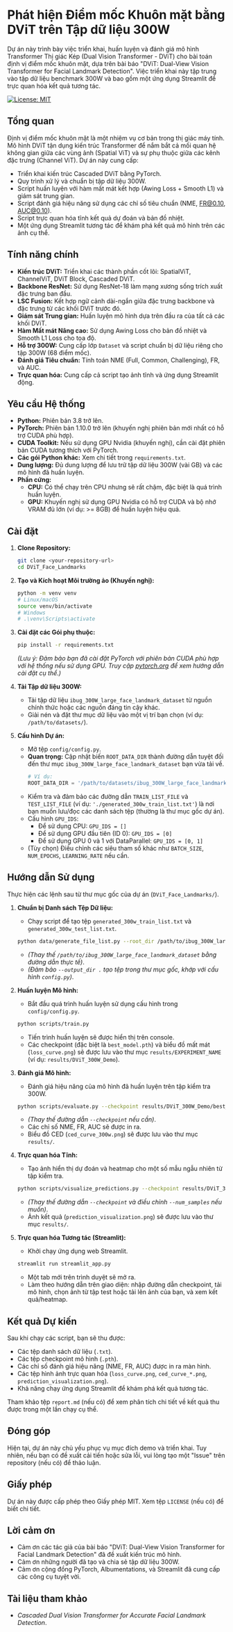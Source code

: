 # Phát hiện Điểm mốc Khuôn mặt bằng DViT trên Tập dữ liệu 300W

Dự án này trình bày việc triển khai, huấn luyện và đánh giá mô hình Transformer Thị giác Kép (Dual Vision Transformer - DViT) cho bài toán định vị điểm mốc khuôn mặt, dựa trên bài báo "DViT: Dual-View Vision Transformer for Facial Landmark Detection". Việc triển khai này tập trung vào tập dữ liệu benchmark 300W và bao gồm một ứng dụng Streamlit để trực quan hóa kết quả tương tác.

[![License: MIT](https://img.shields.io/badge/License-MIT-yellow.svg)](https://opensource.org/licenses/MIT) <!-- Tùy chọn: Thêm các huy hiệu khác nếu cần -->

## Tổng quan

Định vị điểm mốc khuôn mặt là một nhiệm vụ cơ bản trong thị giác máy tính. Mô hình DViT tận dụng kiến trúc Transformer để nắm bắt cả mối quan hệ không gian giữa các vùng ảnh (Spatial ViT) và sự phụ thuộc giữa các kênh đặc trưng (Channel ViT). Dự án này cung cấp:

*   Triển khai kiến trúc Cascaded DViT bằng PyTorch.
*   Quy trình xử lý và chuẩn bị tập dữ liệu 300W.
*   Script huấn luyện với hàm mất mát kết hợp (Awing Loss + Smooth L1) và giám sát trung gian.
*   Script đánh giá hiệu năng sử dụng các chỉ số tiêu chuẩn (NME, FR@0.10, AUC@0.10).
*   Script trực quan hóa tĩnh kết quả dự đoán và bản đồ nhiệt.
*   Một ứng dụng Streamlit tương tác để khám phá kết quả mô hình trên các ảnh cụ thể.

## Tính năng chính

*   **Kiến trúc DViT:** Triển khai các thành phần cốt lõi: SpatialViT, ChannelViT, DViT Block, Cascaded DViT.
*   **Backbone ResNet:** Sử dụng ResNet-18 làm mạng xương sống trích xuất đặc trưng ban đầu.
*   **LSC Fusion:** Kết hợp ngữ cảnh dài-ngắn giữa đặc trưng backbone và đặc trưng từ các khối DViT trước đó.
*   **Giám sát Trung gian:** Huấn luyện mô hình dựa trên đầu ra của tất cả các khối DViT.
*   **Hàm Mất mát Nâng cao:** Sử dụng Awing Loss cho bản đồ nhiệt và Smooth L1 Loss cho tọa độ.
*   **Hỗ trợ 300W:** Cung cấp lớp `Dataset` và script chuẩn bị dữ liệu riêng cho tập 300W (68 điểm mốc).
*   **Đánh giá Tiêu chuẩn:** Tính toán NME (Full, Common, Challenging), FR, và AUC.
*   **Trực quan hóa:** Cung cấp cả script tạo ảnh tĩnh và ứng dụng Streamlit động.


## Yêu cầu Hệ thống

*   **Python:** Phiên bản 3.8 trở lên.
*   **PyTorch:** Phiên bản 1.10.0 trở lên (khuyến nghị phiên bản mới nhất có hỗ trợ CUDA phù hợp).
*   **CUDA Toolkit:** Nếu sử dụng GPU Nvidia (khuyến nghị), cần cài đặt phiên bản CUDA tương thích với PyTorch.
*   **Các gói Python khác:** Xem chi tiết trong `requirements.txt`.
*   **Dung lượng:** Đủ dung lượng để lưu trữ tập dữ liệu 300W (vài GB) và các mô hình đã huấn luyện.
*   **Phần cứng:**
    *   **CPU:** Có thể chạy trên CPU nhưng sẽ rất chậm, đặc biệt là quá trình huấn luyện.
    *   **GPU:** Khuyến nghị sử dụng GPU Nvidia có hỗ trợ CUDA và bộ nhớ VRAM đủ lớn (ví dụ: >= 8GB) để huấn luyện hiệu quả.

## Cài đặt

1.  **Clone Repository:**
    ```bash
    git clone <your-repository-url>
    cd DViT_Face_Landmarks
    ```

2.  **Tạo và Kích hoạt Môi trường ảo (Khuyến nghị):**
    ```bash
    python -m venv venv
    # Linux/macOS
    source venv/bin/activate
    # Windows
    # .\venv\Scripts\activate
    ```

3.  **Cài đặt các Gói phụ thuộc:**
    ```bash
    pip install -r requirements.txt
    ```
    *(Lưu ý: Đảm bảo bạn đã cài đặt PyTorch với phiên bản CUDA phù hợp với hệ thống nếu sử dụng GPU. Truy cập [pytorch.org](https://pytorch.org/) để xem hướng dẫn cài đặt cụ thể.)*

4.  **Tải Tập dữ liệu 300W:**
    *   Tải tập dữ liệu `ibug_300W_large_face_landmark_dataset` từ nguồn chính thức hoặc các nguồn đáng tin cậy khác.
    *   Giải nén và đặt thư mục dữ liệu vào một vị trí bạn chọn (ví dụ: `/path/to/datasets/`).

5.  **Cấu hình Dự án:**
    *   Mở tệp `config/config.py`.
    *   **Quan trọng:** Cập nhật biến `ROOT_DATA_DIR` thành đường dẫn tuyệt đối đến thư mục `ibug_300W_large_face_landmark_dataset` bạn vừa tải về.
        ```python
        # Ví dụ:
        ROOT_DATA_DIR = '/path/to/datasets/ibug_300W_large_face_landmark_dataset'
        ```
    *   Kiểm tra và đảm bảo các đường dẫn `TRAIN_LIST_FILE` và `TEST_LIST_FILE` (ví dụ: `'./generated_300w_train_list.txt'`) là nơi bạn muốn lưu/đọc các danh sách tệp (thường là thư mục gốc dự án).
    *   Cấu hình `GPU_IDS`:
        *   Để sử dụng CPU: `GPU_IDS = []`
        *   Để sử dụng GPU đầu tiên (ID 0): `GPU_IDS = [0]`
        *   Để sử dụng GPU 0 và 1 với DataParallel: `GPU_IDS = [0, 1]`
    *   (Tùy chọn) Điều chỉnh các siêu tham số khác như `BATCH_SIZE`, `NUM_EPOCHS`, `LEARNING_RATE` nếu cần.

## Hướng dẫn Sử dụng

Thực hiện các lệnh sau từ thư mục gốc của dự án (`DViT_Face_Landmarks/`).

1.  **Chuẩn bị Danh sách Tệp Dữ liệu:**
    *   Chạy script để tạo tệp `generated_300w_train_list.txt` và `generated_300w_test_list.txt`.
    ```bash
    python data/generate_file_list.py --root_dir /path/to/ibug_300W_large_face_landmark_dataset --output_dir .
    ```
    *   *(Thay thế `/path/to/ibug_300W_large_face_landmark_dataset` bằng đường dẫn thực tế)*.
    *   *(Đảm bảo `--output_dir .` tạo tệp trong thư mục gốc, khớp với cấu hình `config.py`)*.

2.  **Huấn luyện Mô hình:**
    *   Bắt đầu quá trình huấn luyện sử dụng cấu hình trong `config/config.py`.
    ```bash
    python scripts/train.py
    ```
    *   Tiến trình huấn luyện sẽ được hiển thị trên console.
    *   Các checkpoint (đặc biệt là `best_model.pth`) và biểu đồ mất mát (`loss_curve.png`) sẽ được lưu vào thư mục `results/EXPERIMENT_NAME` (ví dụ: `results/DViT_300W_Demo`).

3.  **Đánh giá Mô hình:**
    *   Đánh giá hiệu năng của mô hình đã huấn luyện trên tập kiểm tra 300W.
    ```bash
    python scripts/evaluate.py --checkpoint results/DViT_300W_Demo/best_model.pth --dataset_name 300w
    ```
    *   *(Thay thế đường dẫn `--checkpoint` nếu cần)*.
    *   Các chỉ số NME, FR, AUC sẽ được in ra.
    *   Biểu đồ CED (`ced_curve_300w.png`) sẽ được lưu vào thư mục `results/`.

4.  **Trực quan hóa Tĩnh:**
    *   Tạo ảnh hiển thị dự đoán và heatmap cho một số mẫu ngẫu nhiên từ tập kiểm tra.
    ```bash
    python scripts/visualize_predictions.py --checkpoint results/DViT_300W_Demo/best_model.pth --dataset_name 300w --num_samples 10
    ```
    *   *(Thay thế đường dẫn `--checkpoint` và điều chỉnh `--num_samples` nếu muốn)*.
    *   Ảnh kết quả (`prediction_visualization.png`) sẽ được lưu vào thư mục `results/`.

5.  **Trực quan hóa Tương tác (Streamlit):**
    *   Khởi chạy ứng dụng web Streamlit.
    ```bash
    streamlit run streamlit_app.py
    ```
    *   Một tab mới trên trình duyệt sẽ mở ra.
    *   Làm theo hướng dẫn trên giao diện: nhập đường dẫn checkpoint, tải mô hình, chọn ảnh từ tập test hoặc tải lên ảnh của bạn, và xem kết quả/heatmap.

## Kết quả Dự kiến

Sau khi chạy các script, bạn sẽ thu được:

*   Các tệp danh sách dữ liệu (`.txt`).
*   Các tệp checkpoint mô hình (`.pth`).
*   Các chỉ số đánh giá hiệu năng (NME, FR, AUC) được in ra màn hình.
*   Các tệp hình ảnh trực quan hóa (`loss_curve.png`, `ced_curve_*.png`, `prediction_visualization.png`).
*   Khả năng chạy ứng dụng Streamlit để khám phá kết quả tương tác.

Tham khảo tệp `report.md` (nếu có) để xem phân tích chi tiết về kết quả thu được trong một lần chạy cụ thể.

## Đóng góp

Hiện tại, dự án này chủ yếu phục vụ mục đích demo và triển khai. Tuy nhiên, nếu bạn có đề xuất cải tiến hoặc sửa lỗi, vui lòng tạo một "Issue" trên repository (nếu có) để thảo luận.

## Giấy phép

Dự án này được cấp phép theo Giấy phép MIT. Xem tệp `LICENSE` (nếu có) để biết chi tiết.

## Lời cảm ơn

*   Cảm ơn các tác giả của bài báo "DViT: Dual-View Vision Transformer for Facial Landmark Detection" đã đề xuất kiến trúc mô hình.
*   Cảm ơn những người đã tạo và chia sẻ tập dữ liệu 300W.
*   Cảm ơn cộng đồng PyTorch, Albumentations, và Streamlit đã cung cấp các công cụ tuyệt vời.

## Tài liệu tham khảo

*  *Cascaded Dual Vision Transformer for Accurate Facial Landmark Detection*.